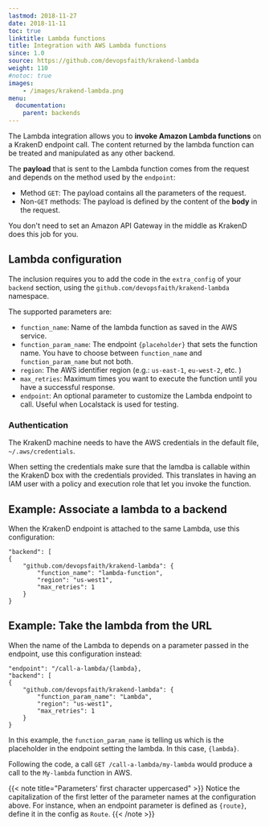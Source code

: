 ```yaml
---
lastmod: 2018-11-27
date: 2018-11-11
toc: true
linktitle: Lambda functions
title: Integration with AWS Lambda functions
since: 1.0
source: https://github.com/devopsfaith/krakend-lambda
weight: 110
#notoc: true
images:
    - /images/krakend-lambda.png
menu:
  documentation:
    parent: backends
---
```


The Lambda integration allows you to **invoke Amazon Lambda functions** on a KrakenD endpoint call. The content returned by the lambda function can be treated and manipulated as any other backend.

The **payload** that is sent to the Lambda function comes from the request and depends on the method used by the `endpoint`:

*   Method `GET`: The payload contains all the parameters of the request.
*   Non-`GET` methods: The payload is defined by the content of the **body** in the request.

You don't need to set an Amazon API Gateway in the middle as KrakenD does this job for you.

## Lambda configuration

The inclusion requires you to add the code in the `extra_config` of your `backend` section, using the `github.com/devopsfaith/krakend-lambda` namespace.

The supported parameters are:

*   `function_name`: Name of the lambda function as saved in the AWS service.
*   `function_param_name`: The endpoint `{placeholder}` that sets the function name. You have to choose between `function_name` and `function_param_name` but not both.
*   `region`: The AWS identifier region (e.g.: `us-east-1`, `eu-west-2`, etc. )
*   `max_retries`: Maximum times you want to execute the function until you have a successful response.
*   `endpoint`: An optional parameter to customize the Lambda endpoint to call. Useful when Localstack is used for testing.

### Authentication

The KrakenD machine needs to have the AWS credentials in the default file, `~/.aws/credentials`.

When setting the credentials make sure that the lamdba is callable within the KrakenD box with the credentials provided. This translates in having an IAM user with a policy and execution role that let you invoke the function.

## Example: Associate a lambda to a backend

When the KrakenD endpoint is attached to the same Lambda, use this configuration:

    "backend": [
    {
        "github.com/devopsfaith/krakend-lambda": {
            "function_name": "lambda-function",
            "region": "us-west1",
            "max_retries": 1
        }
    }

## Example: Take the lambda from the URL

When the name of the Lambda to depends on a parameter passed in the endpoint, use this configuration instead:

    "endpoint": "/call-a-lambda/{lambda},
    "backend": [
    {
        "github.com/devopsfaith/krakend-lambda": {
            "function_param_name": "Lambda",
            "region": "us-west1",
            "max_retries": 1
        }
    }

In this example, the `function_param_name` is telling us which is the placeholder in the endpoint setting the lambda. In this case, `{lambda}`.

Following the code, a call `GET /call-a-lambda/my-lambda` would produce a call to the `My-lambda` function in AWS.


{{< note title="Parameters' first character uppercased" >}}
Notice the capitalization of the first letter of the parameter names at the configuration above. For instance, when an endpoint parameter is defined as `{route}`, define it in the config as `Route`.
{{< /note >}}
